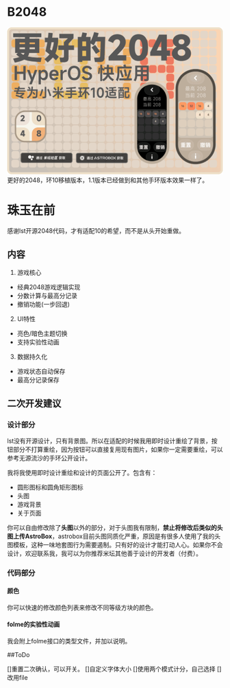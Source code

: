 # B2048
![headImg](https://raw.githubusercontent.com/CheongSzesuen/B2048_AstroBox_Release/refs/heads/main/head/head.png)
更好的2048，环10移植版本，1.1版本已经做到和其他手环版本效果一样了。
# 珠玉在前
感谢lst开源2048代码，才有适配10的希望，而不是从头开始重做。

## 内容
1. 游戏核心
  - 经典2048游戏逻辑实现
  - 分数计算与最高分记录
  - 撤销功能(一步回退)
2. UI特性
  - 亮色/暗色主题切换
  - 支持实验性动画
3. 数据持久化
  - 游戏状态自动保存
  - 最高分记录保存

## 二次开发建议

### 设计部分

lst没有开源设计，只有背景图。所以在适配的时候我用即时设计重绘了背景，按钮部分不打算重绘，因为按钮可以直接复用现有图片，如果你一定需要重绘，可以参考无源流沙的手环公开设计。

我将我使用即时设计重绘和设计的页面公开了。包含有：
- 圆形图标和圆角矩形图标
- 头图
- 游戏背景
- 关于页面

你可以自由修改除了**头图**以外的部分，对于头图我有限制，**禁止将修改后类似的头图上传AstroBox**，astrobox目前头图同质化严重，原因是有很多人使用了我的头图模板，这种一味地套图行为需要遏制。只有好的设计才能打动人心。如果你不会设计，欢迎联系我，我可以为你推荐米坛其他善于设计的开发者（付费）。

### 代码部分

#### 颜色

你可以快速的修改颜色列表来修改不同等级方块的颜色。

#### folme的实验性动画

我会附上folme接口的类型文件，并加以说明。


##ToDo

[]重置二次确认，可以开关。
[]自定义字体大小
[]使用两个模式计分，自己选择
[]改用file
